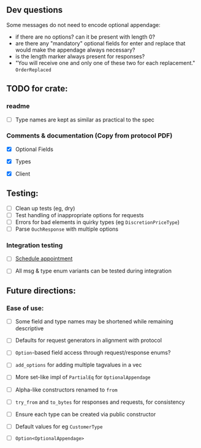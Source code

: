
## Dev questions
Some messages do not need to encode optional appendage:
- if there are no options? can it be present with length 0?
- are there any "mandatory" optional fields for enter and replace that would make the appendage always necessary?
- is the length marker always present for responses?
- "You will receive one and only one of these two for each replacement." `OrderReplaced`

## TODO for crate:
### readme
- [ ] Type names are kept as similar as practical to the spec
### Comments & documentation (Copy from protocol PDF)
- [x] Optional Fields
- [x] Types
- [x] Client


## Testing:
- [ ] Clean up tests (eg, dry)
- [ ] Test handling of inappropriate options for requests
- [ ] Errors for bad elements in quirky types (eg `DiscretionPriceType`)
- [ ] Parse `OuchResponse` with multiple options

### Integration testing
- [ ] [Schedule appointment](https://www.nasdaqtrader.com/Trader.aspx?id=TestingFacility)
- [ ] All msg & type enum variants can be tested during integration


## Future directions:
### Ease of use:
- [ ] Some field and type names may be shortened while remaining descriptive
- [ ] Defaults for request generators in alignment with protocol
- [ ] `Option`-based field access through request/response enums?
- [ ] `add_options` for adding multiple tagvalues in a vec
- [ ] More set-like impl of `PartialEq` for `OptionalAppendage`
- [ ] Alpha-like constructors renamed to `from`
- [ ] `try_from` and `to_bytes` for responses and requests, for consistency
- [ ] Ensure each type can be created via public constructor
- [ ] Default values for eg `CustomerType`
- [ ] `Option<OptionalAppendage>`

